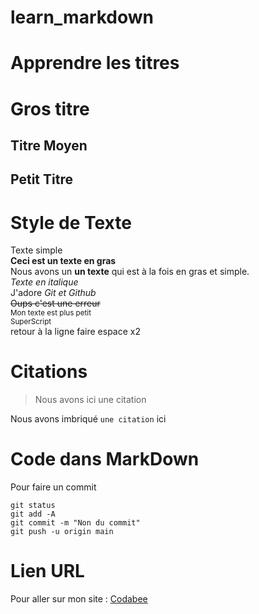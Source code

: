 # learn_markdown

# Apprendre les titres

# Gros titre

## Titre Moyen

## Petit Titre

# Style de Texte

Texte simple  
**Ceci est un texte en gras**  
Nous avons un **un texte** qui est à la fois en gras et simple.  
_Texte en italique_  
J'adore _Git et Github_  
~~Oups c'est une erreur~~  
<sub>Mon texte est plus petit</sub>  
<sup>SuperScript</sup>  
retour à la ligne faire espace x2

# Citations

> Nous avons ici une citation

Nous avons imbriqué `une citation` ici

# Code dans MarkDown

Pour faire un commit

```
git status
git add -A
git commit -m "Non du commit"
git push -u origin main
```

# Lien URL

Pour aller sur mon site : [Codabee](htpps://www.codabee.com)
